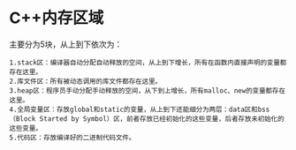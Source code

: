 # C++内存区域 #
主要分为5块，从上到下依次为：

    1.stack区：编译器自动分配自动释放的空间，从上到下增长，所有在函数内直接声明的变量都存在这里。
    2.库文件区：所有被动态调用的库文件都存在这里。
    3.heap区：程序员手动分配手动释放的空间，从下到上增长，所有malloc、new的变量都存在这里。
    4.全局变量区：存放global和static的变量，从上到下还能细分为两层：data区和bss（Block Started by Symbol）区，前者存放已经初始化的这些变量，后者存放未初始化的这些变量。
    5.代码区：存放编译好的二进制代码文件。
